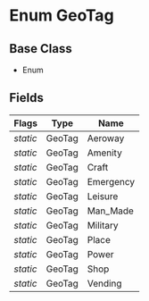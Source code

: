 # Enum GeoTag
## Base Class
- Enum
## Fields
Flags|Type|Name
-|-|-
*static*|GeoTag|Aeroway
*static*|GeoTag|Amenity
*static*|GeoTag|Craft
*static*|GeoTag|Emergency
*static*|GeoTag|Leisure
*static*|GeoTag|Man_Made
*static*|GeoTag|Military
*static*|GeoTag|Place
*static*|GeoTag|Power
*static*|GeoTag|Shop
*static*|GeoTag|Vending

